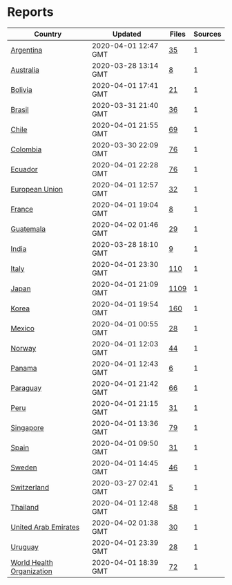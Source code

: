 # Reports

| Country | Updated | Files | Sources |
| --- | --- | --- | --- |
| [Argentina](ar/README.md) | 2020-04-01 12:47 GMT | [35](ar/README.md) | 1 |
| [Australia](au/README.md) | 2020-03-28 13:14 GMT | [8](au/README.md) | 1 |
| [Bolivia](bo/README.md) | 2020-04-01 17:41 GMT | [21](bo/README.md) | 1 |
| [Brasil](br/README.md) | 2020-03-31 21:40 GMT | [36](br/README.md) | 1 |
| [Chile](cl/README.md) | 2020-04-01 21:55 GMT | [69](cl/README.md) | 1 |
| [Colombia](co/README.md) | 2020-03-30 22:09 GMT | [76](co/README.md) | 1 |
| [Ecuador](ec/README.md) | 2020-04-01 22:28 GMT | [76](ec/README.md) | 1 |
| [European Union](eu/README.md) | 2020-04-01 12:57 GMT | [32](eu/README.md) | 1 |
| [France](fr/README.md) | 2020-04-01 19:04 GMT | [8](fr/README.md) | 1 |
| [Guatemala](gt/README.md) | 2020-04-02 01:46 GMT | [29](gt/README.md) | 1 |
| [India](in/README.md) | 2020-03-28 18:10 GMT | [9](in/README.md) | 1 |
| [Italy](it/README.md) | 2020-04-01 23:30 GMT | [110](it/README.md) | 1 |
| [Japan](jp/README.md) | 2020-04-01 21:09 GMT | [1109](jp/README.md) | 1 |
| [Korea](kr/README.md) | 2020-04-01 19:54 GMT | [160](kr/README.md) | 1 |
| [Mexico](mx/README.md) | 2020-04-01 00:55 GMT | [28](mx/README.md) | 1 |
| [Norway](no/README.md) | 2020-04-01 12:03 GMT | [44](no/README.md) | 1 |
| [Panama](pa/README.md) | 2020-04-01 12:43 GMT | [6](pa/README.md) | 1 |
| [Paraguay](py/README.md) | 2020-04-01 21:42 GMT | [66](py/README.md) | 1 |
| [Peru](pe/README.md) | 2020-04-01 21:15 GMT | [31](pe/README.md) | 1 |
| [Singapore](sg/README.md) | 2020-04-01 13:36 GMT | [79](sg/README.md) | 1 |
| [Spain](es/README.md) | 2020-04-01 09:50 GMT | [31](es/README.md) | 1 |
| [Sweden](se/README.md) | 2020-04-01 14:45 GMT | [46](se/README.md) | 1 |
| [Switzerland](ch/README.md) | 2020-03-27 02:41 GMT | [5](ch/README.md) | 1 |
| [Thailand](th/README.md) | 2020-04-01 12:48 GMT | [58](th/README.md) | 1 |
| [United Arab Emirates](ae/README.md) | 2020-04-02 01:38 GMT | [30](ae/README.md) | 1 |
| [Uruguay](uy/README.md) | 2020-04-01 23:39 GMT | [28](uy/README.md) | 1 |
| [World Health Organization](who/README.md) | 2020-04-01 18:39 GMT | [72](who/README.md) | 1 |
